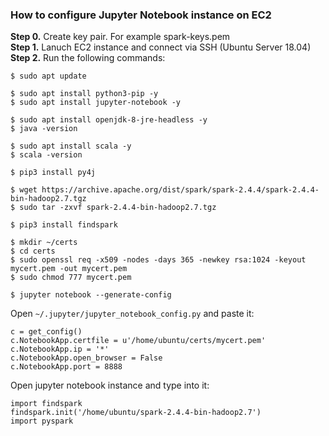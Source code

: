 ### How to configure Jupyter Notebook instance on EC2

**Step 0.** Create key pair. For example spark-keys.pem  
**Step 1.** Lanuch EC2 instance and connect via SSH (Ubuntu Server 18.04)  
**Step 2.** Run the following commands:
```
$ sudo apt update

$ sudo apt install python3-pip -y
$ sudo apt install jupyter-notebook -y

$ sudo apt install openjdk-8-jre-headless -y
$ java -version

$ sudo apt install scala -y
$ scala -version

$ pip3 install py4j

$ wget https://archive.apache.org/dist/spark/spark-2.4.4/spark-2.4.4-bin-hadoop2.7.tgz
$ sudo tar -zxvf spark-2.4.4-bin-hadoop2.7.tgz

$ pip3 install findspark

$ mkdir ~/certs
$ cd certs
$ sudo openssl req -x509 -nodes -days 365 -newkey rsa:1024 -keyout mycert.pem -out mycert.pem
$ sudo chmod 777 mycert.pem

$ jupyter notebook --generate-config
```
Open `~/.jupyter/jupyter_notebook_config.py` and paste it:
```
c = get_config()
c.NotebookApp.certfile = u'/home/ubuntu/certs/mycert.pem'
c.NotebookApp.ip = '*'
c.NotebookApp.open_browser = False
c.NotebookApp.port = 8888
```

Open jupyter notebook instance and type into it:
```
import findspark
findspark.init('/home/ubuntu/spark-2.4.4-bin-hadoop2.7')
import pyspark

```
